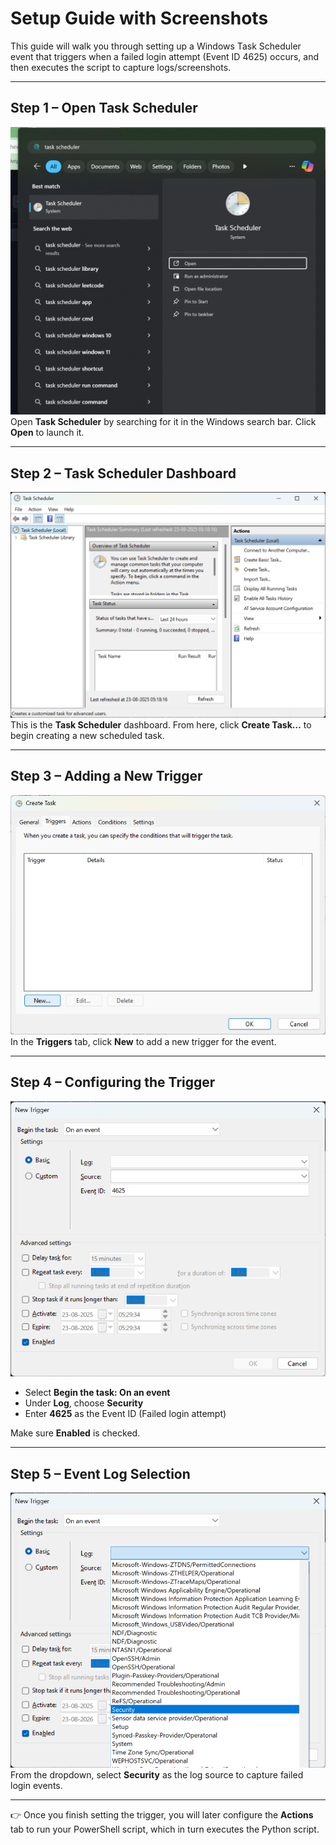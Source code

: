# Setup Guide with Screenshots

This guide will walk you through setting up a Windows Task Scheduler event that triggers when a failed login attempt (Event ID 4625) occurs, and then executes the script to capture logs/screenshots.  

---

## Step 1 – Open Task Scheduler  
![Step 1](./screenshots/step1.png)  
Open **Task Scheduler** by searching for it in the Windows search bar. Click **Open** to launch it.  

---

## Step 2 – Task Scheduler Dashboard  
![Step 2](./screenshots/step2.png)  
This is the **Task Scheduler** dashboard. From here, click **Create Task…** to begin creating a new scheduled task.  

---

## Step 3 – Adding a New Trigger  
![Step 3](./screenshots/step3.png)  
In the **Triggers** tab, click **New** to add a new trigger for the event.  

---

## Step 4 – Configuring the Trigger  
![Step 4](./screenshots/step4.png)  
- Select **Begin the task: On an event**  
- Under **Log**, choose **Security**  
- Enter **4625** as the Event ID (Failed login attempt)  

Make sure **Enabled** is checked.  

---

## Step 5 – Event Log Selection  
![Step 5](./screenshots/step5.png)  
From the dropdown, select **Security** as the log source to capture failed login events.  

---

👉 Once you finish setting the trigger, you will later configure the **Actions** tab to run your PowerShell script, which in turn executes the Python script.  
